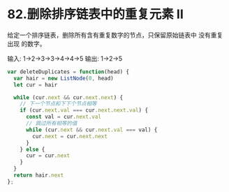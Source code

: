 # 82.删除排序链表中的重复元素 II
给定一个排序链表，删除所有含有重复数字的节点，只保留原始链表中 没有重复出现 的数字。

输入: 1->2->3->3->4->4->5
输出: 1->2->5

```js
var deleteDuplicates = function(head) {
  var hair = new ListNode(0, head)
  let cur = hair

  while (cur.next && cur.next.next) {
    // 下一个节点和下下个节点相等
    if (cur.next.val === cur.next.next.val) {
      const val = cur.next.val
      // 跳过所有相等的值
      while (cur.next && cur.next.val === val) {
        cur.next = cur.next.next
      }
    } else {
      cur = cur.next
    }
  }
  return hair.next
};
```